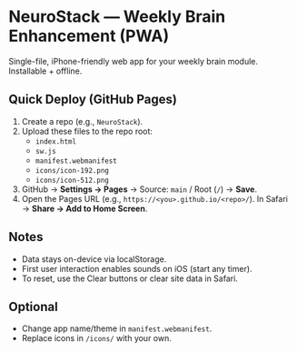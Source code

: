 # NeuroStack — Weekly Brain Enhancement (PWA)

Single-file, iPhone-friendly web app for your weekly brain module. Installable + offline.

## Quick Deploy (GitHub Pages)
1. Create a repo (e.g., `NeuroStack`).
2. Upload these files to the repo root:
   - `index.html`
   - `sw.js`
   - `manifest.webmanifest`
   - `icons/icon-192.png`
   - `icons/icon-512.png`
3. GitHub → **Settings → Pages** → Source: `main` / Root (`/`) → **Save**.
4. Open the Pages URL (e.g., `https://<you>.github.io/<repo>/`). In Safari → **Share → Add to Home Screen**.

## Notes
- Data stays on-device via localStorage.
- First user interaction enables sounds on iOS (start any timer).
- To reset, use the Clear buttons or clear site data in Safari.

## Optional
- Change app name/theme in `manifest.webmanifest`.
- Replace icons in `/icons/` with your own.
